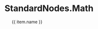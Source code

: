 # StandardNodes.Math

<ul class="list">
  <li v-for="item in data.classes" :key="item">
    <router-link :to="item.link">
      <Icon type="class" />
      <span>{{ item.name }}</span>
    </router-link>
  </li>
</ul>

<script setup>
import data from "../../../../reflections/standard-nodes/math.json";
</script>

<style scoped>
.list {
  column-count: 3;
  column-gap: 3rem;
  list-style: none;
}
.list li a {
  white-space: nowrap;
}

@media (max-width: 945px) {
  .list {
    column-count: 2;
  }
}
@media (max-width: 490px) {
  .list {
    column-count: 1;
  }
}
</style>
